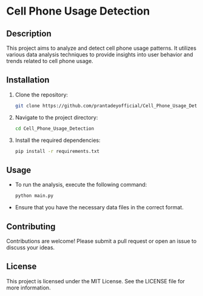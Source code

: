 # Cell Phone Usage Detection

## Description
This project aims to analyze and detect cell phone usage patterns. It utilizes various data analysis techniques to provide insights into user behavior and trends related to cell phone usage.

## Installation
1. Clone the repository:
   ```bash
   git clone https://github.com/prantadeyofficial/Cell_Phone_Usage_Detection.git
   ```
2. Navigate to the project directory:
   ```bash
   cd Cell_Phone_Usage_Detection
   ```
3. Install the required dependencies:
   ```bash
   pip install -r requirements.txt
   ```

## Usage
- To run the analysis, execute the following command:
  ```bash
  python main.py
  ```
- Ensure that you have the necessary data files in the correct format.

## Contributing
Contributions are welcome! Please submit a pull request or open an issue to discuss your ideas.

## License
This project is licensed under the MIT License. See the LICENSE file for more information.
